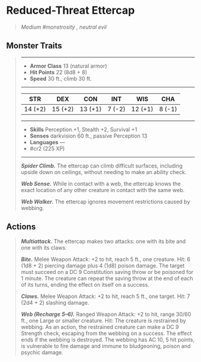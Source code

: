 # Reduced-Threat Ettercap
>*Medium #monstrosity , neutral evil*
## Monster Traits
>___
>- **Armor Class** 13 (natural armor)
>- **Hit Points** 22 (8d8 + 8)
>- **Speed** 30 ft., climb 30 ft.
>___
>|STR|DEX|CON|INT|WIS|CHA|
>|:---:|:---:|:---:|:---:|:---:|:---:|
>|14 (+2)|15 (+2)|13 (+1)|7 (-2)|12 (+1)|8 (-1)|
>___
>- **Skills** Perception +1, Stealth +2, Survival +1
>- **Senses** darkvision 60 ft., passive Perception 13
>- **Languages** —
>- #cr2 (225 XP)
>___
>***Spider Climb.*** The ettercap can climb difficult surfaces, including upside down on ceilings, without needing to make an ability check.  
>
>***Web Sense.*** While in contact with a web, the ettercap knows the exact location of any other creature in contact with the same web.  
>
>***Web Walker.*** The ettercap ignores movement restrictions caused by webbing.  
>
## Actions
>***Multiattack.*** The ettercap makes two attacks: one with its bite and one with its claws.  
>
>***Bite.*** Melee Weapon Attack: +2 to hit, reach 5 ft., one creature. Hit: 6 (1d8 + 2) piercing damage plus 4 (1d8) poison damage. The target must succeed on a DC 9 Constitution saving throw or be poisoned for 1 minute. The creature can repeat the saving throw at the end of each of its turns, ending the effect on itself on a success.  
>
>***Claws.*** Melee Weapon Attack: +2 to hit, reach 5 ft., one target. Hit: 7 (2d4 + 2) slashing damage.  
>
>***Web (Recharge 5–6).*** Ranged Weapon Attack: +2 to hit, range 30/60 ft., one Large or smaller creature. Hit: The creature is restrained by webbing. As an action, the restrained creature can make a DC 9 Strength check, escaping from the webbing on a success. The effect ends if the webbing is destroyed. The webbing has AC 10, 5 hit points, is vulnerable to fire damage and immune to bludgeoning, poison and psychic damage.